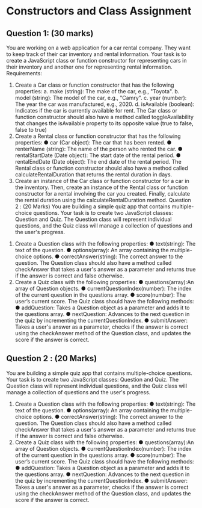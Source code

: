 # Constructors and Class Assignment 


## Question 1: (30 marks)
You are working on a web application for a car rental company. They want to keep track of their car inventory and rental information. Your task is to create a JavaScript class or function constructor for representing cars in their inventory and another one for representing rental information. 
Requirements: 
1) Create a Car class or function constructor that has the following properties: a. make (string): The make of the car, e.g., "Toyota". 
b. model (string): The model of the car, e.g., "Camry". 
c. year (number): The year the car was manufactured, e.g., 2020. 
d. isAvailable (boolean): Indicates if the car is currently available for rent. 
The Car class or function constructor should also have a method called toggleAvailability that changes the isAvailable property to its opposite value (true to false, false to true) 
2) Create a Rental class or function constructor that has the following properties: ● car (Car object): The car that has been rented. 
● renterName (string): The name of the person who rented the car. ● rentalStartDate (Date object): The start date of the rental period. ● rentalEndDate (Date object): The end date of the rental period. 
The Rental class or function constructor should also have a method called calculateRentalDuration that returns the rental duration in days. 
3) Create an instance of the Car class or function constructor for a car in the inventory. Then, create an instance of the Rental class or function constructor for a rental involving the car you created. Finally, calculate the rental duration using the calculateRentalDuration method.
Question 2 : (20 Marks)
You are building a simple quiz app that contains multiple-choice questions. Your task is to create two JavaScript classes: Question and Quiz. The Question class will represent individual questions, and the Quiz class will manage a collection of questions and the user's progress. 
1. Create a Question class with the following properties: 
● text(string): The text of the question. 
● options(array): An array containing the multiple-choice options. ● correctAnswer(string): The correct answer to the question. 
The Question class should also have a method called checkAnswer that takes a user's answer as a parameter and returns true if the answer is correct and false otherwise. 
2. Create a Quiz class with the following properties: 
● questions(array):An array of Question objects. 
● currentQuestionIndex(number): The index of the current question in the questions array. 
● score(number): The user’s current score. 
The Quiz class should have the following methods: 
● addQuestion: Takes a Question object as a parameter and adds it to the questions array. 
● nextQuestion: Advances to the next question in the quiz by incrementing the currentQuestionIndex. 
● submitAnswer: Takes a user's answer as a parameter, checks if the answer is correct using the checkAnswer method of the Question class, and updates the score if the answer is correct.







## Question 2 : (20 Marks)
You are building a simple quiz app that contains multiple-choice questions. Your task is to create two JavaScript classes: Question and Quiz. The Question class will represent individual questions, and the Quiz class will manage a collection of questions and the user's progress. 
1. Create a Question class with the following properties: 
● text(string): The text of the question. 
● options(array): An array containing the multiple-choice options. ● correctAnswer(string): The correct answer to the question. 
The Question class should also have a method called checkAnswer that takes a user's answer as a parameter and returns true if the answer is correct and false otherwise. 
2. Create a Quiz class with the following properties: 
● questions(array):An array of Question objects. 
● currentQuestionIndex(number): The index of the current question in the questions array. 
● score(number): The user’s current score. 
The Quiz class should have the following methods: 
● addQuestion: Takes a Question object as a parameter and adds it to the questions array. 
● nextQuestion: Advances to the next question in the quiz by incrementing the currentQuestionIndex. 
● submitAnswer: Takes a user's answer as a parameter, checks if the answer is correct using the checkAnswer method of the Question class, and updates the score if the answer is correct.


